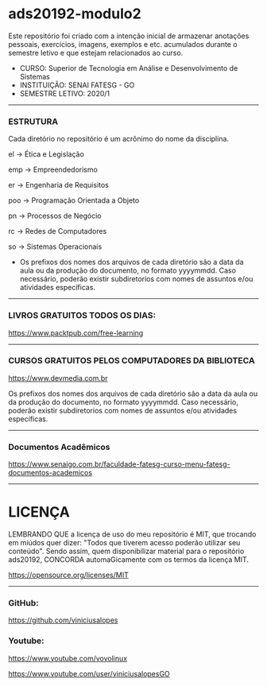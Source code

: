# ads20192-modulo2

Este repositório foi criado com a intenção inicial de armazenar anotações pessoais, exercícios, imagens, exemplos e etc. acumulados durante o semestre letivo e que estejam relacionados ao curso.

- CURSO: Superior de Tecnologia em Análise e Desenvolvimento de Sistemas
- INSTITUIÇÃO: SENAI FATESG - GO
- SEMESTRE LETIVO: 2020/1

---

### ESTRUTURA

Cada diretório no repositório é um acrônimo do nome da disciplina.

el  -> Ética e Legislação

emp  -> Empreendedorismo

er  -> Engenharia de Requisitos

poo -> Programação Orientada a Objeto

pn  -> Processos de Negócio

rc  -> Redes de Computadores

so  -> Sistemas Operacionais

- Os prefixos dos nomes dos arquivos de cada diretório são a data da aula ou da produção do documento, no formato yyyymmdd. Caso necessário, poderão existir subdiretorios com nomes de assuntos e/ou atividades específicas. 

---

### LIVROS GRATUITOS TODOS OS DIAS:

https://www.packtpub.com/free-learning

---

### CURSOS GRATUITOS PELOS COMPUTADORES DA BIBLIOTECA

https://www.devmedia.com.br

Os prefixos dos nomes dos arquivos de cada diretório são a data da aula ou da produção do documento, no formato yyyymmdd. Caso necessário, poderão existir subdiretorios com nomes de assuntos e/ou atividades específicas. 

---

### Documentos Acadêmicos

https://www.senaigo.com.br/faculdade-fatesg-curso-menu-fatesg-documentos-academicos


---


# LICENÇA
LEMBRANDO QUE a licença de uso do meu repositório é MIT, que trocando em miúdos quer dizer: "Todos que tiverem acesso poderão utilizar seu conteúdo".
Sendo assim, quem disponibilizar material para o repositório ads20192, CONCORDA automaGicamente com os termos da licença MIT.

https://opensource.org/licenses/MIT

---

### GitHub:

https://github.com/viniciusalopes


### Youtube:

https://www.youtube.com/vovolinux

https://www.youtube.com/user/viniciusalopesGO
